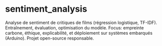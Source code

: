 # sentiment_analysis
Analyse de sentiment de critiques de films (régression logistique, TF-IDF). Entraînement, évaluation, optimisation du modèle. Focus: empreinte carbone, éthique, explicabilité, et déploiement sur systèmes embarqués (Arduino). Projet open-source responsable.
